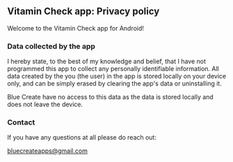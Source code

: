## Vitamin Check app: Privacy policy

Welcome to the Vitamin Check app for Android!

### Data collected by the app

I hereby state, to the best of my knowledge and belief, that I have not programmed this app to collect any personally identifiable information. All data created by the you (the user) in the app is stored locally on your device only, and can be simply erased by clearing the app's data or uninstalling it.

Blue Create have no access to this data as the data is stored locally and does not leave the device.

### Contact

If you have any questions at all please do reach out: 

bluecreateapps@gmail.com
